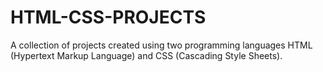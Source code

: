 # HTML-CSS-PROJECTS
A collection of projects created using two programming languages HTML (Hypertext Markup Language) and CSS (Cascading Style Sheets).
